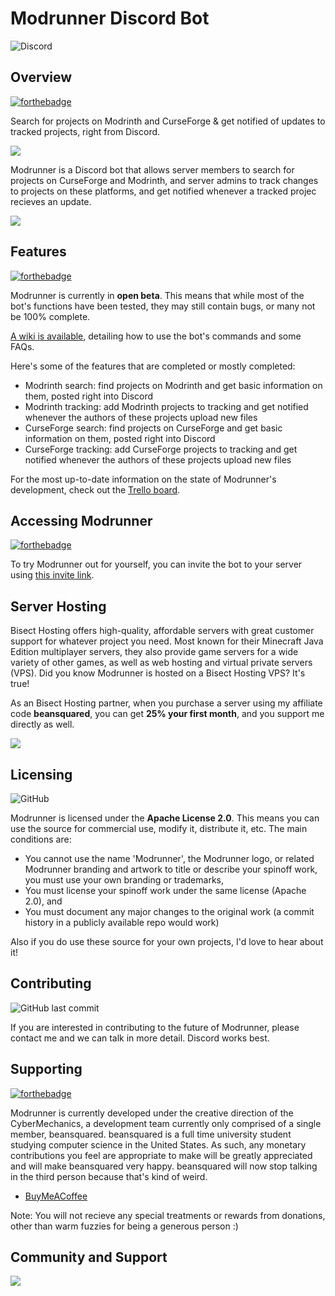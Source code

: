 # Modrunner Discord Bot
![Discord](https://img.shields.io/discord/764169561003130881?color=%237289DA&logo=discord&style=for-the-badge)

## Overview
[![forthebadge](https://forthebadge.com/images/badges/contains-tasty-spaghetti-code.svg)](https://forthebadge.com)

Search for projects on Modrinth and CurseForge & get notified of updates to tracked projects, right from Discord.

![](https://1648105728-files.gitbook.io/~/files/v0/b/gitbook-x-prod.appspot.com/o/spaces%2FYW466levrF1kDXDbfbGG%2Fuploads%2Fk7QILDqgwvDM3rlT6giC%2Fimage.png?alt=media&token=f30d873f-c7bd-4cac-8830-06fb15cc5321)

Modrunner is a Discord bot that allows server members to search for projects on CurseForge and Modrinth, and server admins to track changes to projects on these platforms, and get notified whenever a tracked projec recieves an update.

![](https://1648105728-files.gitbook.io/~/files/v0/b/gitbook-x-prod.appspot.com/o/spaces%2FYW466levrF1kDXDbfbGG%2Fuploads%2FbeXlMgW6zEY0HmL4jwzR%2Fimage.png?alt=media&token=3e0e7829-d12f-4312-b635-8ab4b509a4ce)

## Features
[![forthebadge](https://forthebadge.com/images/badges/made-with-javascript.svg)](https://forthebadge.com)

Modrunner is currently in **open beta**. This means that while most of the bot's functions have been tested, they may still contain bugs, or many not be 100% complete.

[A wiki is available](https://beansquared.gitbook.io/modrunner-wiki/), detailing how to use the bot's commands and some FAQs.

Here's some of the features that are completed or mostly completed:
- Modrinth search: find projects on Modrinth and get basic information on them, posted right into Discord
- Modrinth tracking: add Modrinth projects to tracking and get notified whenever the authors of these projects upload new files
- CurseForge search: find projects on CurseForge and get basic information on them, posted right into Discord
- CurseForge tracking: add CurseForge projects to tracking and get notified whenever the authors of these projects upload new files

For the most up-to-date information on the state of Modrunner's development, check out the [Trello board](https://trello.com/b/tNrFYngk).

## Accessing Modrunner
[![forthebadge](https://forthebadge.com/images/badges/for-you.svg)](https://forthebadge.com)

To try Modrunner out for yourself, you can invite the bot to your server using [this invite link](https://discord.com/api/oauth2/authorize?client_id=978413985722404924&permissions=2048&scope=bot%20applications.commands).

## Server Hosting
Bisect Hosting offers high-quality, affordable servers with great customer support for whatever project you need. Most known for their Minecraft Java Edition multiplayer servers, they also provide game servers for a wide variety of other games, as well as web hosting and virtual private servers (VPS). Did you know Modrunner is hosted on a Bisect Hosting VPS? It's true!

As an Bisect Hosting partner, when you purchase a server using my affiliate code **beansquared**, you can get **25% your first month**, and you support me directly as well.

![](https://www.bisecthosting.com/partners/custom-banners/fc72f588-888d-452c-8d66-6efd45d2882c.png)

## Licensing
![GitHub](https://img.shields.io/github/license/beans-squared/modrunner-bot?style=for-the-badge)

Modrunner is licensed under the **Apache License 2.0**. This means you can use the source for commercial use, modify it, distribute it, etc. The main conditions are:
- You cannot use the name 'Modrunner', the Modrunner logo, or related Modrunner branding and artwork to title or describe your spinoff work, you must use your own branding or trademarks,
- You must license your spinoff work under the same license (Apache 2.0), and
- You must document any major changes to the original work (a commit history in a publicly available repo would work)

Also if you do use these source for your own projects, I'd love to hear about it!

## Contributing
![GitHub last commit](https://img.shields.io/github/last-commit/beans-squared/modrunner-bot?style=for-the-badge)

If you are interested in contributing to the future of Modrunner, please contact me and we can talk in more detail. Discord works best.

## Supporting
[![forthebadge](https://forthebadge.com/images/badges/built-with-love.svg)](https://forthebadge.com)

Modrunner is currently developed under the creative direction of the CyberMechanics, a development team currently only comprised of a single member, beansquared. beansquared is a full time university student studying computer science in the United States. As such, any monetary contributions you feel are appropriate to make will be greatly appreciated and will make beansquared very happy. beansquared will now stop talking in the third person because that's kind of weird.

- [BuyMeACoffee](https://www.buymeacoffee.com/beansquared)

Note: You will not recieve any special treatments or rewards from donations, other than warm fuzzies for being a generous person :)

## Community and Support
![](https://discordapp.com/api/guilds/764169561003130881/widget.png?style=banner4)